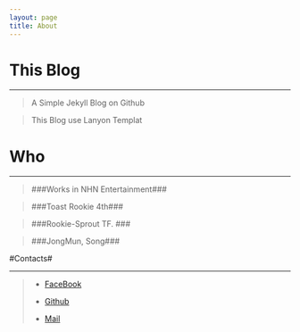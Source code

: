 ```yaml
---
layout: page
title: About
---
```



# This Blog #

---

>A Simple Jekyll Blog on Github

>This Blog use Lanyon Templat



# Who #

---

>###Works in NHN Entertainment###

>###Toast Rookie 4th###

>###Rookie-Sprout TF. ###

>###JongMun, Song###


#Contacts#

---

>* [FaceBook](https://www.facebook.com/powerioge)
>
>* [Github](https://github.com/SongJongMun)
>* [Mail](mailto:skuugioge@gmail.com)

